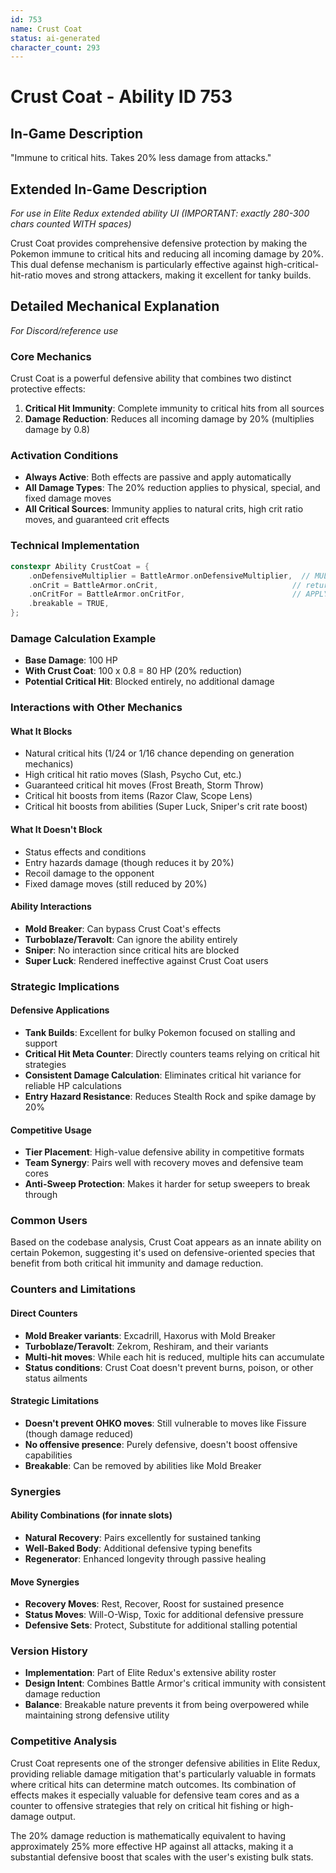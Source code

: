 ```yaml
---
id: 753
name: Crust Coat
status: ai-generated
character_count: 293
---
```


# Crust Coat - Ability ID 753

## In-Game Description
"Immune to critical hits. Takes 20% less damage from attacks."

## Extended In-Game Description
*For use in Elite Redux extended ability UI (IMPORTANT: exactly 280-300 chars counted WITH spaces)*

Crust Coat provides comprehensive defensive protection by making the Pokemon immune to critical hits and reducing all incoming damage by 20%. This dual defense mechanism is particularly effective against high-critical-hit-ratio moves and strong attackers, making it excellent for tanky builds.

## Detailed Mechanical Explanation
*For Discord/reference use*

### Core Mechanics
Crust Coat is a powerful defensive ability that combines two distinct protective effects:

1. **Critical Hit Immunity**: Complete immunity to critical hits from all sources
2. **Damage Reduction**: Reduces all incoming damage by 20% (multiplies damage by 0.8)

### Activation Conditions
- **Always Active**: Both effects are passive and apply automatically
- **All Damage Types**: The 20% reduction applies to physical, special, and fixed damage moves
- **All Critical Sources**: Immunity applies to natural crits, high crit ratio moves, and guaranteed crit effects

### Technical Implementation
```cpp
constexpr Ability CrustCoat = {
    .onDefensiveMultiplier = BattleArmor.onDefensiveMultiplier,  // MUL(.8) - 20% damage reduction
    .onCrit = BattleArmor.onCrit,                              // return NEVER_CRIT
    .onCritFor = BattleArmor.onCritFor,                        // APPLY_ON_TARGET
    .breakable = TRUE,
};
```

### Damage Calculation Example
- **Base Damage**: 100 HP
- **With Crust Coat**: 100 x 0.8 = 80 HP (20% reduction)
- **Potential Critical Hit**: Blocked entirely, no additional damage

### Interactions with Other Mechanics

#### What It Blocks
- Natural critical hits (1/24 or 1/16 chance depending on generation mechanics)
- High critical hit ratio moves (Slash, Psycho Cut, etc.)
- Guaranteed critical hit moves (Frost Breath, Storm Throw)
- Critical hit boosts from items (Razor Claw, Scope Lens)
- Critical hit boosts from abilities (Super Luck, Sniper's crit rate boost)

#### What It Doesn't Block
- Status effects and conditions
- Entry hazards damage (though reduces it by 20%)
- Recoil damage to the opponent
- Fixed damage moves (still reduced by 20%)

#### Ability Interactions
- **Mold Breaker**: Can bypass Crust Coat's effects
- **Turboblaze/Teravolt**: Can ignore the ability entirely
- **Sniper**: No interaction since critical hits are blocked
- **Super Luck**: Rendered ineffective against Crust Coat users

### Strategic Implications

#### Defensive Applications
- **Tank Builds**: Excellent for bulky Pokemon focused on stalling and support
- **Critical Hit Meta Counter**: Directly counters teams relying on critical hit strategies
- **Consistent Damage Calculation**: Eliminates critical hit variance for reliable HP calculations
- **Entry Hazard Resistance**: Reduces Stealth Rock and spike damage by 20%

#### Competitive Usage
- **Tier Placement**: High-value defensive ability in competitive formats
- **Team Synergy**: Pairs well with recovery moves and defensive team cores
- **Anti-Sweep Protection**: Makes it harder for setup sweepers to break through

### Common Users
Based on the codebase analysis, Crust Coat appears as an innate ability on certain Pokemon, suggesting it's used on defensive-oriented species that benefit from both critical hit immunity and damage reduction.

### Counters and Limitations

#### Direct Counters
- **Mold Breaker variants**: Excadrill, Haxorus with Mold Breaker
- **Turboblaze/Teravolt**: Zekrom, Reshiram, and their variants
- **Multi-hit moves**: While each hit is reduced, multiple hits can accumulate
- **Status conditions**: Crust Coat doesn't prevent burns, poison, or other status ailments

#### Strategic Limitations
- **Doesn't prevent OHKO moves**: Still vulnerable to moves like Fissure (though damage reduced)
- **No offensive presence**: Purely defensive, doesn't boost offensive capabilities
- **Breakable**: Can be removed by abilities like Mold Breaker

### Synergies

#### Ability Combinations (for innate slots)
- **Natural Recovery**: Pairs excellently for sustained tanking
- **Well-Baked Body**: Additional defensive typing benefits
- **Regenerator**: Enhanced longevity through passive healing

#### Move Synergies
- **Recovery Moves**: Rest, Recover, Roost for sustained presence
- **Status Moves**: Will-O-Wisp, Toxic for additional defensive pressure  
- **Defensive Sets**: Protect, Substitute for additional stalling potential

### Version History
- **Implementation**: Part of Elite Redux's extensive ability roster
- **Design Intent**: Combines Battle Armor's critical immunity with consistent damage reduction
- **Balance**: Breakable nature prevents it from being overpowered while maintaining strong defensive utility

### Competitive Analysis
Crust Coat represents one of the stronger defensive abilities in Elite Redux, providing reliable damage mitigation that's particularly valuable in formats where critical hits can determine match outcomes. Its combination of effects makes it especially valuable for defensive team cores and as a counter to offensive strategies that rely on critical hit fishing or high-damage output.

The 20% damage reduction is mathematically equivalent to having approximately 25% more effective HP against all attacks, making it a substantial defensive boost that scales with the user's existing bulk stats.